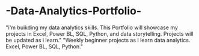 # -Data-Analytics-Portfolio-
"i'm buikding my data analytics skills. This Portfolio will showcase my projects in Excel, Power BL, SQL, Python, and data storytelling. Projects will be updated as i learn."
"Weekly beginner projects as I learn data analytics. Excel, Power BL, SQL, Python."

